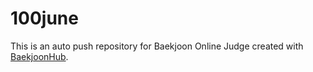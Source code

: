 # 100june
This is an auto push repository for Baekjoon Online Judge created with [BaekjoonHub](https://github.com/BaekjoonHub/BaekjoonHub).
